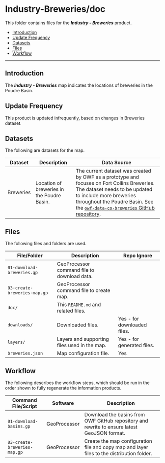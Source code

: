 # Industry-Breweries/doc #

This folder contains files for the ***Industry - Breweries*** product.

* [Introduction](#introduction)
* [Update Frequency](#update-frequency)
* [Datasets](#datasets)
* [Files](#files)
* [Workflow](#workflow)

-----------------------------

## Introduction ##

The ***Industry - Breweries*** map indicates the locations of breweries in the Poudre Basin.

## Update Frequency ##

This product is updated infrequently,
based on changes in Breweries dataset.

## Datasets ##

The following are datasets for the map.

| **Dataset** | **Description** | **Data Source** |
| -- | -- | -- |
| Breweries | Location of breweries in the Poudre Basin. | The current dataset was created by OWF as a prototype and focuses on Fort Collins Breweries.  The dataset needs to be updated to include more breweries throughout the Poudre Basin.  See the [`owf-data-co-breweries` GitHub repository](https://github.com/OpenWaterFoundation/owf-data-co-breweries). |

## Files ##

The following files and folders are used.

| **File/Folder** | **Description** | **Repo Ignore** |
| -- | -- | -- |
| `01-download-breweries.gp` | GeoProcessor command file to download data. | |
| `03-create-breweries-map.gp` | GeoProcessor command file to create map. |
| `doc/` | This `README.md` and related files. | |
| `downloads/` | Downloaded files. | Yes - for downloaded files. |
| `layers/` | Layers and supporting files used in the map. | Yes - for generated files. |
| `breweries.json` | Map configuration file. | Yes |

## Workflow ##

The following describes the workflow steps, which should be run in the order shown to fully regenerate the information products.

| **Command File/Script** | **Software** | **Description** |
| -- | -- | -- |
| `01-download-basins.gp` | GeoProcessor | Download the basins from OWF GitHub repository and rewrite to ensure latest GeoJSON format. |
| `03-create-breweries-map.gp` | GeoProcessor | Create the map configuration file and copy map and layer files to the distribution folder. |
